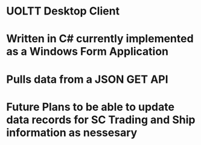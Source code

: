 # UOLTT Desktop Client
#
# Written in C# currently implemented as a Windows Form Application 
#
# Pulls data from a JSON GET API
#
# Future Plans to be able to update data records for SC Trading and Ship information as nessesary
